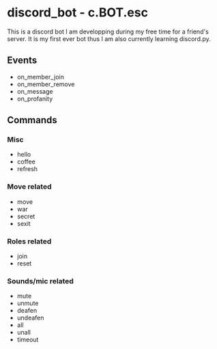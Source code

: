 # discord_bot - c.BOT.esc
This is a discord bot I am developping during my free time for a friend's server. It is my first ever bot thus I am also currently learning discord.py.


## Events
- on_member_join
- on_member_remove
- on_message
- on_profanity


## Commands
### Misc
- hello
- coffee
- refresh

### Move related
- move
- war
- secret
- sexit

### Roles related
- join
- reset

### Sounds/mic related
- mute
- unmute
- deafen
- undeafen
- all
- unall
- timeout
